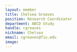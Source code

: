 ```yaml
---
layout: member
title: Chelsea Greaves
position: Research Coordinator
department: ABCD Study
handle: cgreaves
nickname: Chelsea
email: cgreaves@fiu.edu
image:
---
```

